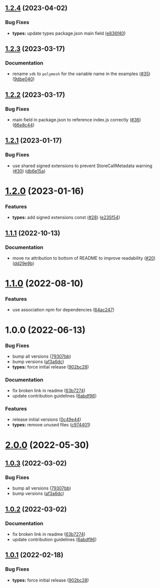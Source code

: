 ## [1.2.4](https://github.com/PolymeshAssociation/signing-managers/compare/@polymeshassociation/signing-manager-types@1.2.3...@polymeshassociation/signing-manager-types@1.2.4) (2023-04-02)


### Bug Fixes

* **types:** update types package.json main field ([e836f40](https://github.com/PolymeshAssociation/signing-managers/commit/e836f4099d931dedd869aa440a53b98138e68405))

## [1.2.3](https://github.com/PolymeshAssociation/signing-managers/compare/@polymeshassociation/signing-manager-types@1.2.2...@polymeshassociation/signing-manager-types@1.2.3) (2023-03-17)


### Documentation

* rename `sdk` to `polymesh` for the variable name in the examples ([#35](https://github.com/PolymeshAssociation/signing-managers/issues/35)) ([9dbe040](https://github.com/PolymeshAssociation/signing-managers/commit/9dbe0407329afe539bebc159febbebde35fbd967))

## [1.2.2](https://github.com/PolymeshAssociation/signing-managers/compare/@polymeshassociation/signing-manager-types@1.2.1...@polymeshassociation/signing-manager-types@1.2.2) (2023-03-17)


### Bug Fixes

* main field in package.json to reference index.js correctly ([#36](https://github.com/PolymeshAssociation/signing-managers/issues/36)) ([66e8c44](https://github.com/PolymeshAssociation/signing-managers/commit/66e8c44ecc306b168a17e382b95996afa5853b8e))

## [1.2.1](https://github.com/PolymeshAssociation/signing-managers/compare/@polymeshassociation/signing-manager-types@1.2.0...@polymeshassociation/signing-manager-types@1.2.1) (2023-01-17)


### Bug Fixes

* use shared signed extensions to prevent StoreCallMetadata warning ([#30](https://github.com/PolymeshAssociation/signing-managers/issues/30)) ([db6e15a](https://github.com/PolymeshAssociation/signing-managers/commit/db6e15a2ae25ff97b749a292940ba9f12a37acdb))

# [1.2.0](https://github.com/PolymeshAssociation/signing-managers/compare/@polymeshassociation/signing-manager-types@1.1.1...@polymeshassociation/signing-manager-types@1.2.0) (2023-01-16)


### Features

* **types:** add signed extensions const ([#28](https://github.com/PolymeshAssociation/signing-managers/issues/28)) ([e235f54](https://github.com/PolymeshAssociation/signing-managers/commit/e235f5494061e3812325f0f232d439b2386973f6))

## [1.1.1](https://github.com/PolymeshAssociation/signing-managers/compare/@polymeshassociation/signing-manager-types@1.1.0...@polymeshassociation/signing-manager-types@1.1.1) (2022-10-13)


### Documentation

* move nx attribution to bottom of README to improve readability ([#20](https://github.com/PolymeshAssociation/signing-managers/issues/20)) ([dd29e9b](https://github.com/PolymeshAssociation/signing-managers/commit/dd29e9b32a07a73834d0c77d38aafe34e8e288ed))

# [1.1.0](https://github.com/PolymeshAssociation/signing-managers/compare/@polymeshassociation/signing-manager-types@1.0.0...@polymeshassociation/signing-manager-types@1.1.0) (2022-08-10)


### Features

* use association npm for dependencies ([64ac247](https://github.com/PolymeshAssociation/signing-managers/commit/64ac247ffc67fdd359bf1da73ad2df39d0b536ad))

# 1.0.0 (2022-06-13)


### Bug Fixes

* bump all versions ([79307bb](https://github.com/PolymathNetwork/signing-managers/commit/79307bb7aa18ef8abdd94865da7eed53997fe267))
* bump versions ([af3a6dc](https://github.com/PolymathNetwork/signing-managers/commit/af3a6dc9336bfa5d9d5fbe14d91165d056567165))
* **types:** force initial release ([902bc28](https://github.com/PolymathNetwork/signing-managers/commit/902bc2858e6ae3078126357a9d9d7e352866e180))


### Documentation

* fix broken link in readme ([63b7274](https://github.com/PolymathNetwork/signing-managers/commit/63b7274e78b99a712d5a92c3add52f067ba2cec8))
* update contribution guidelines ([6abdf96](https://github.com/PolymathNetwork/signing-managers/commit/6abdf96151f69584824a050e0bef13de0338acde))


### Features

* release initial versions ([0c49e44](https://github.com/PolymathNetwork/signing-managers/commit/0c49e441b4e68df3a9cc3985b11ade0de0a0f2a3))
* **types:** remove unused files ([c974401](https://github.com/PolymathNetwork/signing-managers/commit/c974401d843df53f788d998684bd3b005d2d10e7))

# [2.0.0](https://github.com/PolymathNetwork/signing-managers/compare/@polymathnetwork/signing-manager-types@1.0.3...@polymathnetwork/signing-manager-types@2.0.0) (2022-05-30)

## [1.0.3](https://github.com/PolymathNetwork/signing-managers/compare/@polymathnetwork/signing-manager-types@1.0.2...@polymathnetwork/signing-manager-types@1.0.3) (2022-03-02)


### Bug Fixes

* bump all versions ([79307bb](https://github.com/PolymathNetwork/signing-managers/commit/79307bb7aa18ef8abdd94865da7eed53997fe267))
* bump versions ([af3a6dc](https://github.com/PolymathNetwork/signing-managers/commit/af3a6dc9336bfa5d9d5fbe14d91165d056567165))

## [1.0.2](https://github.com/PolymathNetwork/signing-managers/compare/@polymathnetwork/signing-manager-types@1.0.1...@polymathnetwork/signing-manager-types@1.0.2) (2022-03-02)


### Documentation

* fix broken link in readme ([63b7274](https://github.com/PolymathNetwork/signing-managers/commit/63b7274e78b99a712d5a92c3add52f067ba2cec8))
* update contribution guidelines ([6abdf96](https://github.com/PolymathNetwork/signing-managers/commit/6abdf96151f69584824a050e0bef13de0338acde))

## [1.0.1](https://github.com/PolymathNetwork/signing-managers/compare/@polymathnetwork/signing-manager-types@1.0.0...@polymathnetwork/signing-manager-types@1.0.1) (2022-02-18)


### Bug Fixes

* **types:** force initial release ([902bc28](https://github.com/PolymathNetwork/signing-managers/commit/902bc2858e6ae3078126357a9d9d7e352866e180))
